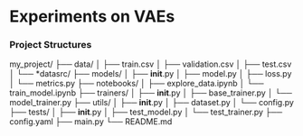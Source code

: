 # Experiments on VAEs

### Project Structures
my_project/
├── data/
│   ├── train.csv
│   ├── validation.csv
│   ├── test.csv
│   └── *datasrc/
├── models/
│   ├── __init__.py
│   ├── model.py
│   ├── loss.py
│   └── metrics.py
├── notebooks/
│   ├── explore_data.ipynb
│   └── train_model.ipynb
├── trainers/
│   ├── __init__.py
│   ├── base_trainer.py
│   └── model_trainer.py
├── utils/
│   ├── __init__.py
│   ├── dataset.py
│   └── config.py
├── tests/
│   ├── __init__.py
│   ├── test_model.py
│   └── test_trainer.py
├── config.yaml
├── main.py
└── README.md
